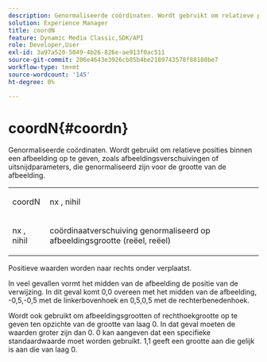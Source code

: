 ```yaml
---
description: Genormaliseerde coördinaten. Wordt gebruikt om relatieve posities binnen een afbeelding op te geven, zoals afbeeldingsverschuivingen of uitsnijdparameters, die genormaliseerd zijn voor de grootte van de afbeelding.
solution: Experience Manager
title: coordN
feature: Dynamic Media Classic,SDK/API
role: Developer,User
exl-id: 3a97a520-5049-4b26-826e-ae913f0ac511
source-git-commit: 206e4643e3926cb85b4be2189743578f88180be7
workflow-type: tm+mt
source-wordcount: '145'
ht-degree: 0%

---
```


# coordN{#coordn}

Genormaliseerde coördinaten. Wordt gebruikt om relatieve posities binnen een afbeelding op te geven, zoals afbeeldingsverschuivingen of uitsnijdparameters, die genormaliseerd zijn voor de grootte van de afbeelding.

<table id="simpletable_EFA3111DC4B94BAF94715500DB4DD8FB"> 
 <tr class="strow"> 
  <td class="stentry"> <p><span class="codeph"> <span class="varname"> coordN</span> </span> </p> </td> 
  <td class="stentry"> <p><span class="codeph"> <span class="varname"> nx</span> </span>, <span class="codeph"><span class="varname"> nihil</span></span> </p></td> 
 </tr> 
 <tr class="strow"> 
  <td class="stentry"> <p><span class="codeph"> <span class="varname"> nx</span> </span>, <span class="codeph"><span class="varname"> nihil</span></span> </p></td> 
  <td class="stentry"> <p>coördinaatverschuiving genormaliseerd op afbeeldingsgrootte (reëel, reëel) </p></td> 
 </tr> 
</table>

Positieve waarden worden naar rechts onder verplaatst.

In veel gevallen vormt het midden van de afbeelding de positie van de verwijzing. In dit geval komt 0,0 overeen met het midden van de afbeelding, -0,5,-0,5 met de linkerbovenhoek en 0,5,0,5 met de rechterbenedenhoek.

Wordt ook gebruikt om afbeeldingsgrootten of rechthoekgrootte op te geven ten opzichte van de grootte van laag 0. In dat geval moeten de waarden groter zijn dan 0. 0 kan aangeven dat een specifieke standaardwaarde moet worden gebruikt. 1,1 geeft een grootte aan die gelijk is aan die van laag 0.
